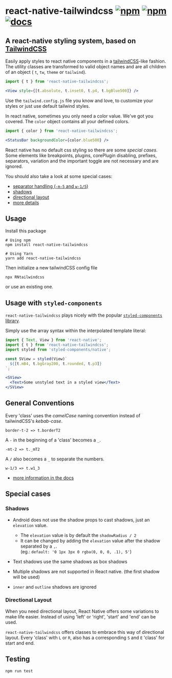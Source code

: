 # react-native-tailwindcss [![npm](https://img.shields.io/npm/v/react-native-tailwindcss.svg)](https://github.com/TVke/react-native-tailwindcss/releases) [![npm](https://img.shields.io/npm/dt/react-native-tailwindcss.svg)](https://www.npmjs.com/package/react-native-tailwindcss) [![docs](https://img.shields.io/badge/read-docs-38b2ac)](https://tvke.github.io/react-native-tailwindcss)
## A react-native styling system, based on [TailwindCSS](https://tailwindcss.com/docs/what-is-tailwind/)
Easily apply styles to react native components in a <a href='https://tailwindcss.com/docs/what-is-tailwind/'>tailwindCSS</a>-like fashion.
The utility classes are transformed to valid object names and are all children of an object ( `t`, `tw`, `theme` or `tailwind`).

```jsx harmony
import { t } from 'react-native-tailwindcss';

<View style={[t.absolute, t.inset0, t.p4, t.bgBlue500]} />
```

Use the `tailwind.config.js` file you know and love, to customize your styles or just use default tailwind styles.

In react native, sometimes you only need a color value. We've got you covered.
The `color` object contains all your defined colors.

```jsx harmony
import { color } from 'react-native-tailwindcss';

<StatusBar backgroundColor={color.blue500} />
```

React native has no default css styling so there are some *special cases*.
Some elements like breakpoints, plugins, corePlugin disabling, prefixes, separators, variation and the important toggle are not necessary and are ignored.

You should also take a look at some special cases:
 - [separator handling (`-m-5` and `w-1/5`)](#general-conventions)
 - [shadows](#shadows)
 - [directional layout](#directional-layout)
 - [more details](https://tvke.github.io/react-native-tailwindcss/special-cases.html)

## Usage
Install this package

```
# Using npm
npm install react-native-tailwindcss

# Using Yarn
yarn add react-native-tailwindcss
```


Then initialize a new tailwindCSS config file

```
npx RNtailwindcss
```

or use an existing one.

## Usage with `styled-components`

`react-native-tailwindcss` plays nicely with the popular [`styled-components` library](https://styled-components.com/docs/basics#react-native).

Simply use the array syntax within the interpolated template literal:

```jsx harmony
import { Text, View } from 'react-native';
import { t } from 'react-native-tailwindcss';
import styled from 'styled-components/native';

const SView = styled(View)`
  ${[t.mB4, t.bgGray200, t.rounded, t.p3]}
`;

<SView>
  <Text>Some unstyled text in a styled view</Text>
</SView>
```

## General Conventions

Every 'class' uses the *camelCase* naming convention instead of tailwindCSS's *kebab-case*.
```
border-t-2 => t.borderT2
```

A `-` in the beginning of a 'class' becomes a `_`.
```
-mt-2 => t._mT2
```

A `/` also becomes a `_` to separate the numbers.
```
w-1/3 => t.w1_3
```

 - [more information in the docs](https://tvke.github.io/react-native-tailwindcss/translations.html)

## Special cases

### Shadows

 - Android does not use the shadow props to cast shadows, just an `elevation` value.
    - The `elevation` value is by default the `shadowRadius / 2`
    - It can be changed by adding the `elevation` value after the shadow separated by a `,`. <br>
        (eg.: `default: '0 1px 3px 0 rgba(0, 0, 0, .1), 5'`)

 - Text shadows use the same shadows as box shadows
 - Multiple shadows are not supported in React native. (the first shadow will be used)
 - `inner` and `outline` shadows are ignored

### Directional Layout

When you need directional layout, React Native offers some variations to make life easier.
Instead of using 'left' or 'right', 'start' and 'end' can be used.

`react-native-tailwindcss` offers classes to embrace this way of directional layout.
Every 'class' with `L` or `R`, also has a corresponding `S` and `E` 'class' for start and end.

## Testing

```
npm run test
```
